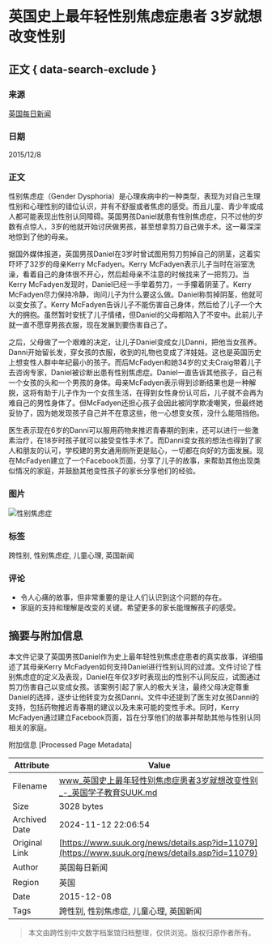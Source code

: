 # 英国史上最年轻性别焦虑症患者 3岁就想改变性别

## 正文 { data-search-exclude }


### 来源
[英国每日新闻](https://www.suuk.org/default.asp)

### 日期
2015/12/8

### 正文
性别焦虑症（Gender Dysphoria）是心理疾病中的一种类型，表现为对自己生理性别和心理性别的错位认识，并有不舒服或者焦虑的感受。而且儿童、青少年或成人都可能表现出性别认同障碍。英国男孩Daniel就患有性别焦虑症，只不过他的岁数有点惊人，3岁的他就开始讨厌做男孩，甚至想拿剪刀自己做手术。这一幕深深地惊到了他的母亲。

据国外媒体报道，英国男孩Daniel在3岁时曾试图用剪刀剪掉自己的阴茎，这着实吓坏了32岁的母亲Kerry McFadyen。Kerry McFadyen表示儿子当时在浴室洗澡，看着自己的身体很不开心，然后趁母亲不注意的时候找来了一把剪刀。当Kerry McFadyen发现时，Daniel已经一手举着剪刀，一手攥着阴茎了。Kerry McFadyen尽力保持冷静，询问儿子为什么要这么做。Daniel称剪掉阴茎，他就可以变女孩了。Kerry McFadyen告诉儿子不能伤害自己身体，然后给了儿子一个大大的拥抱。虽然暂时安抚了儿子情绪，但Daniel的父母都陷入了不安中。此前儿子就一直不愿穿男孩衣服，现在发展到要伤害自己了。

之后，父母做了一个艰难的决定，让儿子Daniel变成女儿Danni，把他当女孩养。Danni开始留长发，穿女孩的衣服，收到的礼物也变成了洋娃娃。这也是英国历史上想变性人群中年纪最小的孩子。而后McFadyen和她34岁的丈夫Craig带着儿子去咨询专家，Daniel被诊断出患有性别焦虑症。Daniel一直告诉其他孩子，自己有一个女孩的头和一个男孩的身体。母亲McFadyen表示得到诊断结果也是一种解脱，这将有助于儿子作为一个女孩生活，在得到女性身份认可后，儿子就不会再为难自己的男性身体了。但McFadyen还担心孩子会因此被同学欺凌嘲笑，但最终她妥协了，因为她发现孩子自己并不在意这些，他一心想变女孩，没什么能阻挡他。

医生表示现在6岁的Danni可以服用药物来推迟青春期的到来，还可以进行一些激素治疗，在18岁时孩子就可以接受变性手术了。而Danni变女孩的想法也得到了家人和朋友的认可，学校建的男女通用厕所更是贴心，一切都在向好的方面发展。现在McFadyen建立了一个Facebook页面，分享了儿子的故事，来帮助其他出现类似情况的家庭，并鼓励其他变性孩子的家长分享他们的经验。

### 图片
![性别焦虑症](http://news.youth.cn/jy/201512/W020151207404940749804.jpg)

### 标签
跨性别, 性别焦虑症, 儿童心理, 英国新闻

### 评论
- 令人心痛的故事，但非常重要的是让人们认识到这个问题的存在。
- 家庭的支持和理解是改变的关键。希望更多的家长能理解孩子的感受。

## 摘要与附加信息

<!-- tcd_abstract -->
本文件记录了英国男孩Daniel作为史上最年轻性别焦虑症患者的真实故事，详细描述了其母亲Kerry McFadyen如何支持Daniel进行性别认同的过渡。文件讨论了性别焦虑症的定义及表现，Daniel在年仅3岁时表现出的性别不认同反应，试图通过剪刀伤害自己以变成女孩。该案例引起了家人的极大关注，最终父母决定尊重Daniel的选择，逐步让他转变为女孩Danni。文件中还提到了医生对女孩Danni的支持，包括药物推迟青春期的建议以及未来可能的变性手术。同时，Kerry McFadyen通过建立Facebook页面，旨在分享他们的故事并帮助其他与性别认同相关的家庭。
<!-- tcd_abstract_end -->

附加信息 [Processed Page Metadata]

| Attribute       | Value                                  |
|-----------------|----------------------------------------|
| Filename        | www_英国史上最年轻性别焦虑症患者3岁就想改变性别_-_英国学子教育SUUK.md                             |
| Size            | 3028 bytes                           |
| Archived Date   | 2024-11-12 22:06:54                             |
| Original Link   | [https://www.suuk.org/news/details.asp?id=11079](https://www.suuk.org/news/details.asp?id=11079)                       |
| Author          | 英国每日新闻                               |
| Region          | 英国                               |
| Date            | 2015-12-08                                 |
| Tags            | 跨性别, 性别焦虑症, 儿童心理, 英国新闻                                 |
>
> 本文由跨性别中文数字档案馆归档整理，仅供浏览。版权归原作者所有。
>